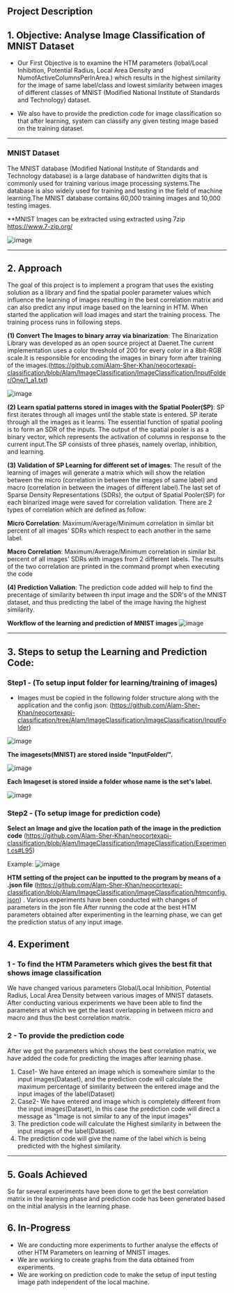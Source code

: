 ## **Project Description**

## 1. **Objective: Analyse Image Classification of MNIST Dataset**
* Our First Objective is to examine the HTM parameters (lobal/Local Inhibition, Potential Radius, Local Area Density and NumofActiveColumnsPerInArea.) which results in the highest similarity for the image of same label/class and lowest similarity between images of different classes of MNIST (Modified National Institute of Standards and Technology) dataset.

* We also have to provide the prediction code for image classification so that after learning, system can classify any given testing image based on the training dataset.

-----------------------------------------------------------------------------------------------------------------------------------------------------------------------
### MNIST Dataset
The MNIST database (Modified National Institute of Standards and Technology database) is a large database of handwritten digits that is commonly used for training various image processing systems.The database is also widely used for training and testing in the field of machine learning.The MNIST database contains 60,000 training images and 10,000 testing images.

**MNIST Images can be extracted using extracted using 7zip https://www.7-zip.org/

![image](https://user-images.githubusercontent.com/93146590/159540392-5db930a4-44c1-49ab-8ab9-08518bfc0420.png)

-----------------------------------------------------------------------------------------------------------------------------------------------------------------------
## 2. **Approach**

The goal of this project is to implement a program that uses the existing solution as a library and find the spatial pooler parameter values which influence the learning of images resulting in the best correlation matrix and can also predict any input image based on the learning in HTM.
When started the application will load images and start the training process. The training process runs in following steps.

**(1) Convert The Images to binary array via binarization**: 
The Binarization Library was developed as an open source project at Daenet.The current implementation uses a color threshold of 200 for every color in a 8bit-RGB scale.It is responsible for encoding the images in binary form after training of the images.(https://github.com/Alam-Sher-Khan/neocortexapi-classification/blob/Alam/ImageClassification/ImageClassification/InputFolder/One/1_a1.txt)

![image](https://user-images.githubusercontent.com/93146590/159535274-cf1ae555-4964-4944-b988-76f8cf24e2db.png)

**(2) Learn spatial patterns stored in images with the Spatial Pooler(SP)**: 
SP first iterates through all images until the stable state is entered. SP iterate through all the images as it learns. The essential function of spatial pooling is to form an SDR of the inputs. The output of the spatial pooler is as a binary vector, which represents the activation of columns in response to the current input.The SP consists of three phases, namely overlap, inhibition, and learning.

**(3) Validation of SP Learning for different set of images**: 
The result of the learning of images will generate a matrix which will show the relation between the micro (correlation in between the images of same label) and macro (correlation in between the images of different label).The last set of Sparse Density Representations (SDRs), the output of Spatial Pooler(SP) for each binarized image were saved for correlation validation.
There are 2 types of correlation which are defined as follow: 

**Micro Correlation**: Maximum/Average/Minimum correlation in similar bit percent of all images' SDRs which respect to each another in the same label.

**Macro Correlation**: Maximum/Average/Minimum correlation in similar bit percent of all images' SDRs with images from 2 different labels.
The results of the two correlation are printed in the command prompt when executing the code
 
**(4) Prediction Valiation**: 
The prediction code added will help to find the precentage of similarity between th input image and the SDR's of the MNIST dataset, and thus predicting the label of the image having the highest similarity.

**Workflow of the learning and prediction of MNIST images**
![image](https://user-images.githubusercontent.com/93146590/159539891-125feb98-f7c4-4bc1-8cff-73acc8f1f05c.png)

-----------------------------------------------------------------------------------------------------------------------------------------------------------------------
## 3. Steps to setup the Learning and Prediction Code:
### Step1 - (To setup input folder for learning/training of images)
* Images must be copied in the following folder structure along with the application and the config json: (https://github.com/Alam-Sher-Khan/neocortexapi-classification/tree/Alam/ImageClassification/ImageClassification/InputFolder)

![image](https://user-images.githubusercontent.com/93146590/159564273-96030bdc-3bb9-4ad5-b308-ac0274393f41.png)

**The imagesets(MNIST) are stored inside "InputFolder/".**

![image](https://user-images.githubusercontent.com/93146590/159564326-ca4e9307-5181-4467-b678-145fa21c4af5.png)

**Each Imageset is stored inside a folder whose name is the set's label.**

![image](https://user-images.githubusercontent.com/93146590/159564704-a33729dd-5e81-4831-8604-c9e98d766fae.png)

### Step2 - (To setup image for prediction code)
**Select an Image and give the location path of the image in the prediction code** (https://github.com/Alam-Sher-Khan/neocortexapi-classification/blob/Alam/ImageClassification/ImageClassification/Experiment.cs#L95)

Example:
![image](https://user-images.githubusercontent.com/93146590/159565503-f10609a4-bda9-442d-9068-d31493b10556.png)

**HTM setting of the project can be inputted to the program by means of a .json file** (https://github.com/Alam-Sher-Khan/neocortexapi-classification/blob/Alam/ImageClassification/ImageClassification/htmconfig.json) . Various experiments have been conducted with changes of parameters in the json file
After running the code at the best HTM parameters obtained after experimenting in the learning phase, we can get the prediction status of any input image.

## 4. **Experiment**

### 1 - To find the HTM Parameters which gives the best fit that shows image classification
We have changed various parameters Global/Local Inhibition, Potential Radius, Local Area Density between various images of MNIST datasets. After conducting various experiments we have been able to find the parameters at which we get the least overlapping in between micro and macro and thus the best correlation matrix.

### 2 - To provide the prediction code
After we got the parameters which shows the best correlation matrix, we have added the code for predicting the images after learning phase.
1) Case1- We have entered an image which is somewhere similar to the input images(Dataset), and the prediction code will calculate the maximum percentage of similarity between the entered image and the input images of the label(Dataset)
2) Case2- We have entered and image which is completely different from the input images(Dataset), in this case the prediction code will direct a message as "Image is not similar to any of the input images"
3) The prediction code will calculate the Highest similarity in between the input images of the label(Dataset).
4) The prediction code will give the name of the label which is being predicted with the highest similarity.

-----------------------------------------------------------------------------------------------------------------------------------------------------------------------

## 5. Goals Achieved
So far several experiments have been done to get the best correlation matrix in the learning phase and prediction code has been generated based on the initial analysis in the learning phase.

## 6. In-Progress
* We are conducting more experiments to further analyse the effects of other HTM Parameters on learning of MNIST images.
* We are working to create graphs from the data obtained from experiments.
* We are working on prediction code to make the setup of input testing image path independent of the local machine.
